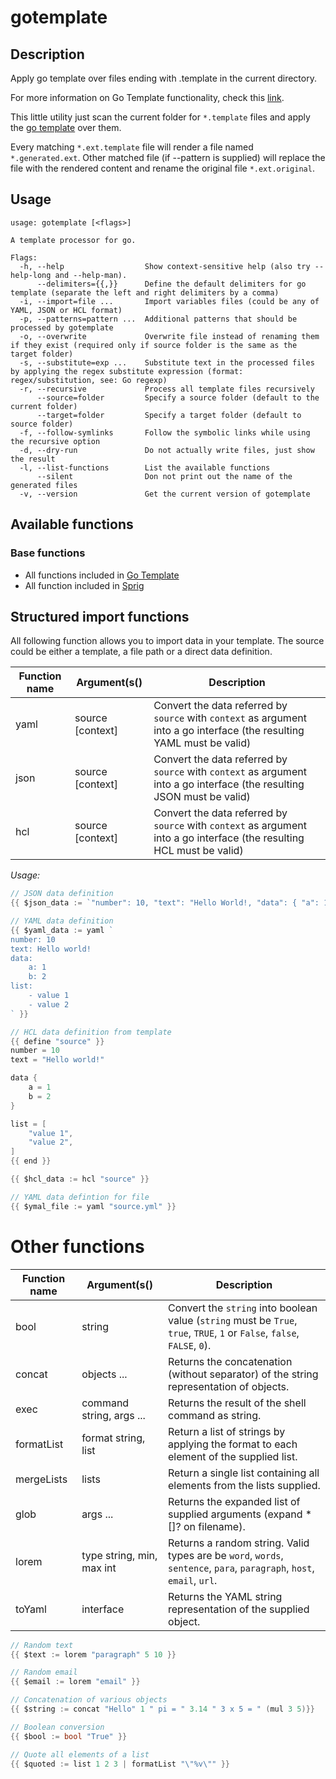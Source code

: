 # gotemplate

## Description

Apply go template over files ending with .template in the current directory.

For more information on Go Template functionality, check this [link](https://golang.org/pkg/text/template).

This little utility just scan the current folder for `*.template` files and apply the [go template](https://golang.org/pkg/text/template) over them.

Every matching `*.ext.template` file will render a file named `*.generated.ext`. Other matched file (if --pattern is supplied) will replace the file with the rendered content and rename the original file `*.ext.original`.

## Usage

```text
usage: gotemplate [<flags>]

A template processor for go.

Flags:
  -h, --help                  Show context-sensitive help (also try --help-long and --help-man).
      --delimiters={{,}}      Define the default delimiters for go template (separate the left and right delimiters by a comma)
  -i, --import=file ...       Import variables files (could be any of YAML, JSON or HCL format)
  -p, --patterns=pattern ...  Additional patterns that should be processed by gotemplate
  -o, --overwrite             Overwrite file instead of renaming them if they exist (required only if source folder is the same as the target folder)
  -s, --substitute=exp ...    Substitute text in the processed files by applying the regex substitute expression (format: regex/substitution, see: Go regexp)
  -r, --recursive             Process all template files recursively
      --source=folder         Specify a source folder (default to the current folder)
      --target=folder         Specify a target folder (default to source folder)
  -f, --follow-symlinks       Follow the symbolic links while using the recursive option
  -d, --dry-run               Do not actually write files, just show the result
  -l, --list-functions        List the available functions
      --silent                Don not print out the name of the generated files
  -v, --version               Get the current version of gotemplate
```

## Available functions

### Base functions

* All functions included in [Go Template](https://golang.org/pkg/text/template) 
* All function included in [Sprig](http://masterminds.github.io/sprig)

## Structured import functions

All following function allows you to import data in your template. The source could be either a template, a file path or
a direct data definition.

Function name | Argument(s() |Description
--- | --- | ---
yaml | source [context] | Convert the data referred by `source` with `context` as argument into a go interface (the resulting YAML must be valid)
json | source [context] | Convert the data referred by `source` with `context` as argument into a go interface (the resulting JSON must be valid)
hcl | source [context] | Convert the data referred by `source` with `context` as argument into a go interface (the resulting HCL must be valid)

_Usage:_

```go
// JSON data definition
{{ $json_data := `"number": 10, "text": "Hello World!, "data": { "a": 1 }, "list": ["value 1, "value 2"]` | json }}

// YAML data definition
{{ $yaml_data := yaml `
number: 10
text: Hello world!
data:
    a: 1
    b: 2
list:
    - value 1
    - value 2
` }}

// HCL data definition from template
{{ define "source" }}
number = 10
text = "Hello world!"

data {
    a = 1
    b = 2
}

list = [
    "value 1",
    "value 2",
]
{{ end }}

{{ $hcl_data := hcl "source" }}

// YAML data defintion for file
{{ $ymal_file := yaml "source.yml" }}
```

# Other functions

Function name | Argument(s() |Description
--- | --- | ---
bool | string | Convert the `string` into boolean value (`string` must be `True`, `true`, `TRUE`, `1` or `False`, `false`, `FALSE`, `0`).
concat | objects ... | Returns the concatenation (without separator) of the string representation of objects.
exec | command string, args ... | Returns the result of the shell command as string.
formatList | format string, list | Return a list of strings by applying the format to each element of the supplied list.
mergeLists | lists | Return a single list containing all elements from the lists supplied.
glob | args ... | Returns the expanded list of supplied arguments (expand *[]? on filename).
lorem | type string, min, max int | Returns a random string. Valid types are be `word`, `words`, `sentence`, `para`, `paragraph`, `host`, `email`, `url`.
toYaml | interface | Returns the YAML string representation of the supplied object.

```go
// Random text
{{ $text := lorem "paragraph" 5 10 }}

// Random email
{{ $email := lorem "email" }}

// Concatenation of various objects
{{ $string := concat "Hello" 1 " pi = " 3.14 " 3 x 5 = " (mul 3 5)}}

// Boolean conversion
{{ $bool := bool "True" }}

// Quote all elements of a list
{{ $quoted := list 1 2 3 | formatList "\"%v\"" }}
```
